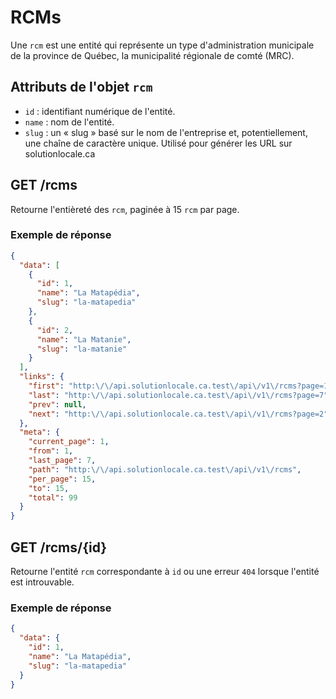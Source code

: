 # RCMs

Une `rcm` est une entité qui représente un type d'administration municipale de la province de Québec, la municipalité régionale de comté (MRC).

## Attributs de l'objet `rcm`

- `id` : identifiant numérique de l'entité.
- `name` : nom de l'entité.
- `slug` : un « slug » basé sur le nom de l'entreprise et, potentiellement, une chaîne de caractère unique. Utilisé pour générer les URL sur solutionlocale.ca

## GET /rcms

Retourne l'entièreté des `rcm`, paginée à 15 `rcm` par page.

### Exemple de réponse

```json
{
  "data": [
    {
      "id": 1,
      "name": "La Matapédia",
      "slug": "la-matapedia"
    },
    {
      "id": 2,
      "name": "La Matanie",
      "slug": "la-matanie"
    }
  ],
  "links": {
    "first": "http:\/\/api.solutionlocale.ca.test\/api\/v1\/rcms?page=1",
    "last": "http:\/\/api.solutionlocale.ca.test\/api\/v1\/rcms?page=7",
    "prev": null,
    "next": "http:\/\/api.solutionlocale.ca.test\/api\/v1\/rcms?page=2"
  },
  "meta": {
    "current_page": 1,
    "from": 1,
    "last_page": 7,
    "path": "http:\/\/api.solutionlocale.ca.test\/api\/v1\/rcms",
    "per_page": 15,
    "to": 15,
    "total": 99
  }
}
```

## GET /rcms/{id}

Retourne l'entité `rcm` correspondante à `id` ou une erreur `404` lorsque l'entité est introuvable.

### Exemple de réponse

```json
{
  "data": {
    "id": 1,
    "name": "La Matapédia",
    "slug": "la-matapedia"
  }
}
```